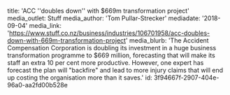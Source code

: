 title: 'ACC ''doubles down'' with $669m transformation project'
media_outlet: Stuff
media_author: 'Tom Pullar-Strecker'
mediadate: '2018-09-04'
media_link: 'https://www.stuff.co.nz/business/industries/106701958/acc-doubles-down-with-669m-transformation-project'
media_blurb: 'The Accident Compensation Corporation is doubling its investment in a huge business transformation programme to $669 million, forecasting that will make its staff an extra 10 per cent more productive. However, one expert has forecast the plan will "backfire" and lead to more injury claims that will end up costing the organisation more than it saves.'
id: 3f94667f-2907-404e-96a0-aa2fd00b528e
